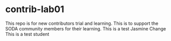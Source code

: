 # contrib-lab01
This repo is for new contributors trial and learning. This is to support the SODA community members for their learning.
This is a test Jasmine
Change
This is a test student 

